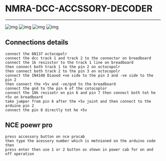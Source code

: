 # NMRA-DCC-ACCSSORY-DECODER

---

![img](Nmra-Dcc-Accssory-Decoder-Basic/image/6N137-octocupler.JPG)
![img](Nmra-Dcc-Accssory-Decoder-Basic/image/dcc-decoder-circuit.png)
![img](Nmra-Dcc-Accssory-Decoder-Basic/image/circuit_connection.JPG)
![img](Nmra-Dcc-Accssory-Decoder-Basic/image/circuit.JPG)

## Connections details 
```
connect the 6N137 octocopolr 
connect the dcc track 1 and track 2 to the connector on breadboard 
connect the 1k resisstor to the track 1 line on breadboard 
then connect both track 1 to the pin 2 on octocopolr 
then connect both track 2 to the pin 3 on octocopolr 
connect the IN4148 Diaood +ve side to the pin 3 and -ve side to the pin 2 
then connect the +5v and -ve/gnd to the breadboard 
connect the gnd to the pin 6 of the cotocoplor 
connect the 10k resisotr on pin 6 and pin 7 then connect both tot he +5v on breadboard 
take jumper from pin 6 after the +5v joint and then connect to the arduino pin 2 
connect the pin 8 directly tot he +5v 

```

## NCE poewr pro 
```
press accessory button on nce procab 
then type the acessory number which is metnioned on the arduino code then 
press enter then use 1 or 2 button as shown in power cab for on and off operation 
```
